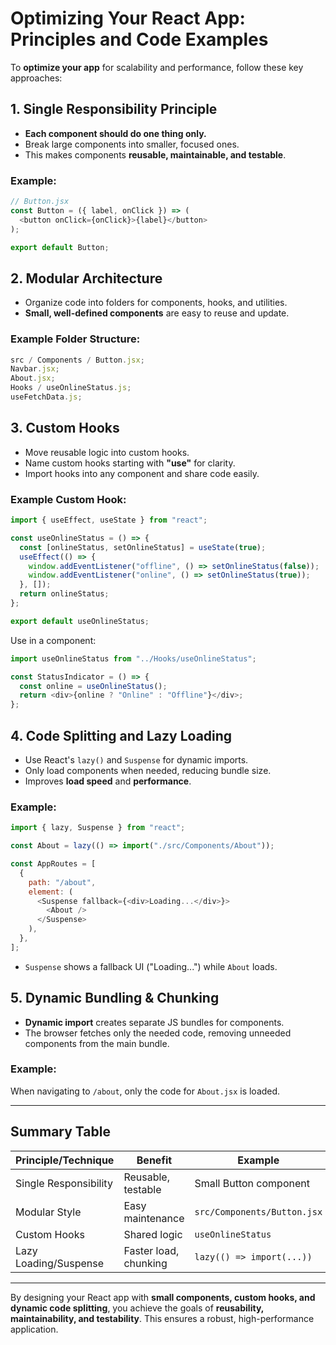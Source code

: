 # Optimizing Your React App: Principles and Code Examples

To **optimize your app** for scalability and performance, follow these key approaches:

## 1. Single Responsibility Principle

- **Each component should do one thing only.**
- Break large components into smaller, focused ones.
- This makes components **reusable, maintainable, and testable**.

### Example:

```js
// Button.jsx
const Button = ({ label, onClick }) => (
  <button onClick={onClick}>{label}</button>
);

export default Button;
```

## 2. Modular Architecture

- Organize code into folders for components, hooks, and utilities.
- **Small, well-defined components** are easy to reuse and update.

### Example Folder Structure:

```js
src / Components / Button.jsx;
Navbar.jsx;
About.jsx;
Hooks / useOnlineStatus.js;
useFetchData.js;
```

## 3. Custom Hooks

- Move reusable logic into custom hooks.
- Name custom hooks starting with **"use"** for clarity.
- Import hooks into any component and share code easily.

### Example Custom Hook:

```js
import { useEffect, useState } from "react";

const useOnlineStatus = () => {
  const [onlineStatus, setOnlineStatus] = useState(true);
  useEffect(() => {
    window.addEventListener("offline", () => setOnlineStatus(false));
    window.addEventListener("online", () => setOnlineStatus(true));
  }, []);
  return onlineStatus;
};

export default useOnlineStatus;
```

Use in a component:

```js
import useOnlineStatus from "../Hooks/useOnlineStatus";

const StatusIndicator = () => {
  const online = useOnlineStatus();
  return <div>{online ? "Online" : "Offline"}</div>;
};
```

## 4. Code Splitting and Lazy Loading

- Use React's `lazy()` and `Suspense` for dynamic imports.
- Only load components when needed, reducing bundle size.
- Improves **load speed** and **performance**.

### Example:

```js
import { lazy, Suspense } from "react";

const About = lazy(() => import("./src/Components/About"));

const AppRoutes = [
  {
    path: "/about",
    element: (
      <Suspense fallback={<div>Loading...</div>}>
        <About />
      </Suspense>
    ),
  },
];
```

- `Suspense` shows a fallback UI ("Loading...") while `About` loads.

## 5. Dynamic Bundling & Chunking

- **Dynamic import** creates separate JS bundles for components.
- The browser fetches only the needed code, removing unneeded components from the main bundle.

### Example:

When navigating to `/about`, only the code for `About.jsx` is loaded.

---

## Summary Table

| Principle/Technique   | Benefit               | Example                     |
| --------------------- | --------------------- | --------------------------- |
| Single Responsibility | Reusable, testable    | Small Button component      |
| Modular Style         | Easy maintenance      | `src/Components/Button.jsx` |
| Custom Hooks          | Shared logic          | `useOnlineStatus`           |
| Lazy Loading/Suspense | Faster load, chunking | `lazy(() => import(...))`   |

---

By designing your React app with **small components, custom hooks, and dynamic code splitting**, you achieve the goals of **reusability, maintainability, and testability**. This ensures a robust, high-performance application.
